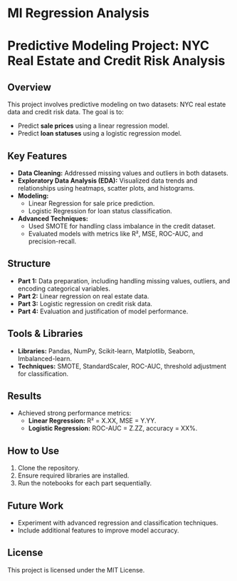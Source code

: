 # Ml Regression Analysis
 # Predictive Modeling Project: NYC Real Estate and Credit Risk Analysis

## Overview
This project involves predictive modeling on two datasets: NYC real estate data and credit risk data. The goal is to:
- Predict **sale prices** using a linear regression model.
- Predict **loan statuses** using a logistic regression model.

## Key Features
- **Data Cleaning:** Addressed missing values and outliers in both datasets.
- **Exploratory Data Analysis (EDA):** Visualized data trends and relationships using heatmaps, scatter plots, and histograms.
- **Modeling:**
  - Linear Regression for sale price prediction.
  - Logistic Regression for loan status classification.
- **Advanced Techniques:**
  - Used SMOTE for handling class imbalance in the credit dataset.
  - Evaluated models with metrics like R², MSE, ROC-AUC, and precision-recall.

## Structure
- **Part 1:** Data preparation, including handling missing values, outliers, and encoding categorical variables.
- **Part 2:** Linear regression on real estate data.
- **Part 3:** Logistic regression on credit risk data.
- **Part 4:** Evaluation and justification of model performance.

## Tools & Libraries
- **Libraries:** Pandas, NumPy, Scikit-learn, Matplotlib, Seaborn, Imbalanced-learn.
- **Techniques:** SMOTE, StandardScaler, ROC-AUC, threshold adjustment for classification.

## Results
- Achieved strong performance metrics:
  - **Linear Regression:** R² = X.XX, MSE = Y.YY.
  - **Logistic Regression:** ROC-AUC = Z.ZZ, accuracy = XX%.

## How to Use
1. Clone the repository.
2. Ensure required libraries are installed.
3. Run the notebooks for each part sequentially.

## Future Work
- Experiment with advanced regression and classification techniques.
- Include additional features to improve model accuracy.

## License
This project is licensed under the MIT License.


